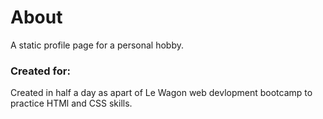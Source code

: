 # About
A static profile page for a personal hobby.

### Created for:
Created in half a day as apart of Le Wagon web devlopment bootcamp to practice HTMl and CSS skills. 
